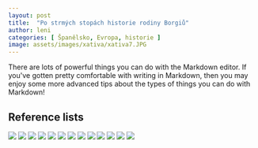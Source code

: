 ```yaml
---
layout: post
title:  "Po strmých stopách historie rodiny Borgiů"
author: leni
categories: [ Španělsko, Evropa, historie ]
image: assets/images/xativa/xativa7.JPG
---
```

There are lots of powerful things you can do with the Markdown editor. If you've gotten pretty comfortable with writing in Markdown, then you may enjoy some more advanced tips about the types of things you can do with Markdown!

## Reference lists
<img src="/assets/xativa/xativa1.JPG">
<img src="/assets/xativa/xativa2.JPG">
<img src="/assets/xativa/xativa3.JPG">
<img src="/assets/xativa/xativa4.JPG">
<img src="/assets/xativa/xativa5.JPG">
<img src="/assets/xativa/xativa6.JPG">
<img src="/assets/xativa/xativa1.JPG">
<img src="/assets/xativa/xativa8.JPG">
<img src="/assets/xativa/xativa9.JPG">
<img src="/assets/xativa/xativa10.JPG">
<img src="/assets/xativa/xativa11.JPG">
<img src="/assets/xativa/xativa12.JPG">
<img src="/assets/xativa/xativa13.JPG">
